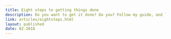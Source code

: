 ```yaml
---
title: Eight steps to getting things done
description: Do you want to get it done? Do you? Follow my guide, and learn to delegate
link: articles/eightsteps.html
layout: published
date: 02-2018
---
```

